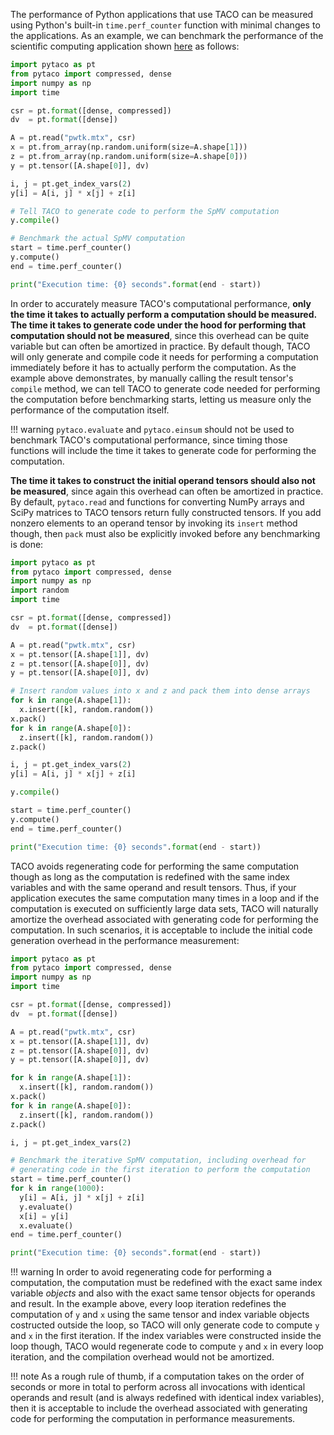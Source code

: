 The performance of Python applications that use TACO can be measured using
Python's built-in `time.perf_counter` function with minimal changes to the
applications.  As an example, we can benchmark the performance of the
scientific computing application shown [here](scientific_computing.md) as
follows:

```python
import pytaco as pt
from pytaco import compressed, dense
import numpy as np
import time

csr = pt.format([dense, compressed])
dv  = pt.format([dense])

A = pt.read("pwtk.mtx", csr)
x = pt.from_array(np.random.uniform(size=A.shape[1]))
z = pt.from_array(np.random.uniform(size=A.shape[0]))
y = pt.tensor([A.shape[0]], dv)

i, j = pt.get_index_vars(2)
y[i] = A[i, j] * x[j] + z[i]

# Tell TACO to generate code to perform the SpMV computation
y.compile()

# Benchmark the actual SpMV computation
start = time.perf_counter()
y.compute()
end = time.perf_counter()

print("Execution time: {0} seconds".format(end - start))
```

In order to accurately measure TACO's computational performance, **only the
time it takes to actually perform a computation should be measured.  The time
it takes to generate code under the hood for performing that computation should
not be measured**, since this overhead can be quite variable but can often be
amortized in practice.  By default though, TACO will only generate and compile
code it needs for performing a computation immediately before it has to
actually perform the computation.  As the example above demonstrates, by
manually calling the result tensor's `compile` method, we can tell TACO to
generate code needed for performing the computation before benchmarking starts,
letting us measure only the performance of the computation itself.

!!! warning
    `pytaco.evaluate` and `pytaco.einsum` should not be used to benchmark
    TACO's computational performance, since timing those functions will
    include the time it takes to generate code for performing the computation.

**The time it takes to construct the initial operand tensors should also not be
measured**, since again this overhead can often be amortized in practice.  By
default, `pytaco.read` and functions for converting NumPy arrays and SciPy
matrices to TACO tensors return fully constructed tensors.  If you add nonzero
elements to an operand tensor by invoking its `insert` method though, then
`pack` must also be explicitly invoked before any benchmarking is done:

```python
import pytaco as pt
from pytaco import compressed, dense
import numpy as np
import random
import time

csr = pt.format([dense, compressed])
dv  = pt.format([dense])

A = pt.read("pwtk.mtx", csr)
x = pt.tensor([A.shape[1]], dv)
z = pt.tensor([A.shape[0]], dv)
y = pt.tensor([A.shape[0]], dv)

# Insert random values into x and z and pack them into dense arrays
for k in range(A.shape[1]):
  x.insert([k], random.random())
x.pack()
for k in range(A.shape[0]):
  z.insert([k], random.random())
z.pack()

i, j = pt.get_index_vars(2)
y[i] = A[i, j] * x[j] + z[i]

y.compile()

start = time.perf_counter()
y.compute()
end = time.perf_counter()

print("Execution time: {0} seconds".format(end - start))
```

TACO avoids regenerating code for performing the same computation though as
long as the computation is redefined with the same index variables and with the
same operand and result tensors.  Thus, if your application executes the same
computation many times in a loop and if the computation is executed on
sufficiently large data sets, TACO will naturally amortize the overhead
associated with generating code for performing the computation.  In such 
scenarios, it is acceptable to include the initial code generation overhead 
in the performance measurement:

```python
import pytaco as pt
from pytaco import compressed, dense
import numpy as np
import time

csr = pt.format([dense, compressed])
dv  = pt.format([dense])

A = pt.read("pwtk.mtx", csr)
x = pt.tensor([A.shape[1]], dv)
z = pt.tensor([A.shape[0]], dv)
y = pt.tensor([A.shape[0]], dv)

for k in range(A.shape[1]):
  x.insert([k], random.random())
x.pack()
for k in range(A.shape[0]):
  z.insert([k], random.random())
z.pack()

i, j = pt.get_index_vars(2)

# Benchmark the iterative SpMV computation, including overhead for 
# generating code in the first iteration to perform the computation
start = time.perf_counter()
for k in range(1000):
  y[i] = A[i, j] * x[j] + z[i]
  y.evaluate()
  x[i] = y[i]
  x.evaluate()
end = time.perf_counter()

print("Execution time: {0} seconds".format(end - start))
```

!!! warning
    In order to avoid regenerating code for performing a computation, the
    computation must be redefined with the exact same index variable *objects*
    and also with the exact same tensor objects for operands and result.  In
    the example above, every loop iteration redefines the computation of `y`
    and `x` using the same tensor and index variable objects costructed outside
    the loop, so TACO will only generate code to compute `y` and `x` in the
    first iteration.  If the index variables were constructed inside the loop
    though, TACO would regenerate code to compute `y` and `x` in every loop
    iteration, and the compilation overhead would not be amortized. 

!!! note
    As a rough rule of thumb, if a computation takes on the order of seconds or
    more in total to perform across all invocations with identical operands and
    result (and is always redefined with identical index variables), then it is
    acceptable to include the overhead associated with generating code for
    performing the computation in performance measurements.
